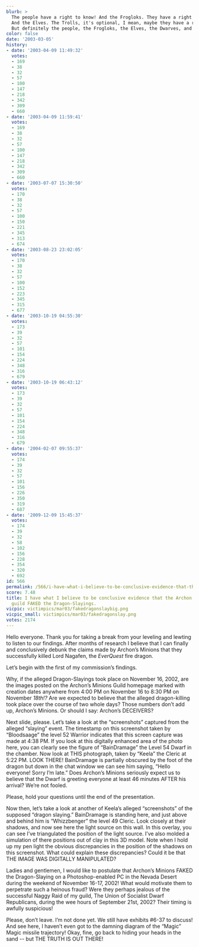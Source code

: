```yaml
---
blurb: >
  The people have a right to know! And the Frogloks. They have a right to know, too!
  And the Elves. The Trolls, it's optional, I mean, maybe they have a right to know.
  But definitely the people, the Frogloks, the Elves, the Dwarves, and maybe the Iksar.
color: false
date: '2003-03-05'
history:
- date: '2003-04-09 11:49:32'
  votes:
  - 169
  - 38
  - 32
  - 57
  - 100
  - 147
  - 218
  - 342
  - 309
  - 660
- date: '2003-04-09 11:59:41'
  votes:
  - 169
  - 38
  - 32
  - 57
  - 100
  - 147
  - 218
  - 342
  - 309
  - 660
- date: '2003-07-07 15:30:50'
  votes:
  - 170
  - 38
  - 32
  - 57
  - 100
  - 150
  - 221
  - 345
  - 313
  - 674
- date: '2003-08-23 23:02:05'
  votes:
  - 170
  - 38
  - 32
  - 57
  - 100
  - 152
  - 223
  - 345
  - 315
  - 677
- date: '2003-10-19 04:55:30'
  votes:
  - 173
  - 39
  - 32
  - 57
  - 101
  - 154
  - 224
  - 348
  - 316
  - 679
- date: '2003-10-19 06:43:12'
  votes:
  - 173
  - 39
  - 32
  - 57
  - 101
  - 154
  - 224
  - 348
  - 316
  - 679
- date: '2004-02-07 09:55:37'
  votes:
  - 174
  - 39
  - 32
  - 57
  - 101
  - 156
  - 226
  - 350
  - 319
  - 687
- date: '2009-12-09 15:45:37'
  votes:
  - 174
  - 39
  - 32
  - 58
  - 102
  - 156
  - 228
  - 354
  - 320
  - 692
id: 566
permalink: /566/i-have-what-i-believe-to-be-conclusive-evidence-that-the-archons-minions-everquest-guild-faked-the-dragonslayings/
score: 7.48
title: I have what I believe to be conclusive evidence that the Archon’s Minions *EverQuest*
  guild FAKED the Dragon-Slayings.
vicpic: victimpics/mar03/fakedragonslaybig.png
vicpic_small: victimpics/mar03/fakedragonslay.png
votes: 2174
---
```


Hello everyone. Thank you for taking a break from your leveling and
lewting to listen to our findings. After months of research I believe
that I can finally and conclusively debunk the claims made by Archon’s
Minions that they successfully killed Lord Nagafen, the *EverQuest* fire
dragon.

Let’s begin with the first of my commission’s findings.

Why, if the alleged Dragon-Slayings took place on November 16, 2002, are
the images posted on the Archon’s Minions Guild homepage marked with
creation dates anywhere from 4:00 PM on November 16 to 8:30 PM on
November *18th!?* Are we expected to believe that the alleged
dragon-killing took place over the course of two whole days? Those
numbers don’t add up, Archon’s Minions. Or should I say: Archon’s
DECEIVERS?

Next slide, please. Let’s take a look at the “screenshots” captured from
the alleged “slaying” event. The timestamp on this screenshot taken by
“Bloodsaage” the level 52 Warrior indicates that this screen capture was
made at 4:38 PM. If you look at this digitally enhanced area of the
photo here, you can clearly see the figure of “BainDramage” the Level 54
Dwarf in the chamber. Now look at THIS photograph, taken by “Keela” the
Cleric at 5:22 PM. LOOK THERE! BainDramage is partially obscured by the
foot of the dragon but down in the chat window we can see him saying,
“Hello everyone! Sorry I’m late.” Does Archon’s Minions seriously expect
us to believe that the Dwarf is greeting everyone at least 46 minutes
AFTER his arrival? We’re not fooled.

Please, hold your questions until the end of the presentation.

Now then, let’s take a look at another of Keela’s alleged “screenshots”
of the supposed “dragon slaying.” BainDramage is standing here, and just
above and behind him is “Whizzbenger” the level 49 Cleric. Look closely
at their shadows, and now see here the light source on this wall. In
this overlay, you can see I’ve triangulated the position of the light
source. I’ve also molded a simulation of there positions out of clay in
this 3D model. Note when I hold up my pen light the obvious
discrepancies in the position of the shadows on this screenshot. What
could explain these discrepancies? Could it be that THE IMAGE WAS
DIGITALLY MANIPULATED?

Ladies and gentlemen, I would like to postulate that Archon’s Minions
FAKED the Dragon-Slaying on a Photoshop-enabled PC in the Nevada Desert
during the weekend of November 16-17, 2002! What would motivate them to
perpetrate such a heinous fraud? Were they perhaps jealous of the
successful Naggy Raid of my guild, The Union of Socialist Dwarf
Republicans, during the wee hours of September 21st, 2002? Their timing
is awfully suspicious!

Please, don’t leave. I’m not done yet. We still have exhibits \#6-37 to
discuss! And see here, I haven’t even got to the damning diagram of the
“Magic” Magic missile trajectory! Okay, fine, go back to hiding your
heads in the sand -- but THE TRUTH IS OUT THERE!